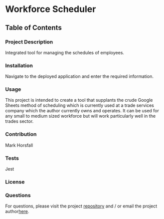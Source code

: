 
# **Workforce Scheduler**

## Table of Contents

### Project Description
Integrated tool for managing the schedules of employees.

### Installation
Navigate to the deployed application and enter the required information.

### Usage
This project is intended to create a tool that supplants the crude Google Sheets method of scheduling which is currently used at a trade services company which the author currently owns and operates. It can be used for any small to medium sized workforce but will work particularly well in the trades sector.

### Contribution
Mark Horsfall

### Tests
Jest

### License

### Questions
For questions, please visit the project [repository](https://github.com/horsfalm/https://github.com/horsfalm/professional-readme-generator/tree/develop) and / or email the project author[here](mailto:horsfalm@gmail.com).
     